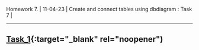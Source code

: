Homework 7.
| 11-04-23 | Create and connect tables using dbdiagram : Task 7 |

--------------------------------------
 [Task_1](https://dbdiagram.io/d/64391ecd8615191cfa8de74e){:target="_blank" rel="noopener")
---------------

